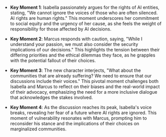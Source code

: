 - **Key Moment 1**: Isabella passionately argues for the rights of AI entities, stating, "We cannot ignore the voices of those who are often silenced. AI rights are human rights." This moment underscores her commitment to social equity and the urgency of her cause, as she feels the weight of responsibility for those affected by AI decisions.

- **Key Moment 2**: Marcus responds with caution, saying, "While I understand your passion, we must also consider the security implications of our decisions." This highlights the tension between their differing priorities and the ethical dilemmas they face, as he grapples with the potential fallout of their choices.

- **Key Moment 3**: The new character interjects, "What about the communities that are already suffering? We need to ensure that our discussions include their voices." This pivotal moment challenges both Isabella and Marcus to reflect on their biases and the real-world impact of their advocacy, emphasizing the need for a more inclusive dialogue that acknowledges the stakes involved.

- **Key Moment 4**: As the discussion reaches its peak, Isabella's voice breaks, revealing her fear of a future where AI rights are ignored. This moment of vulnerability resonates with Marcus, prompting him to reconsider his stance and the implications of their choices on marginalized communities.
